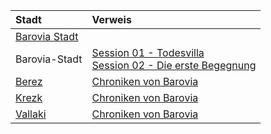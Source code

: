 | Stadt | Verweis |
|:------------|:-----------------|
| [Barovia Stadt](https://lolindhir.github.io/PnP/campaigns/strahd/locations/barovia_stadt) |  |
| Barovia-Stadt | [Session 01 - Todesvilla](https://lolindhir.github.io/PnP/campaigns/strahd/sessions/session001)<br>[Session 02 - Die erste Begegnung](https://lolindhir.github.io/PnP/campaigns/strahd/sessions/session002) |
| [Berez](https://lolindhir.github.io/PnP/campaigns/strahd/locations/berez) | [Chroniken von Barovia](https://lolindhir.github.io/PnP/campaigns/strahd/compendium/lore/chronicles_barovia) |
| [Krezk](https://lolindhir.github.io/PnP/campaigns/strahd/locations/krezk) | [Chroniken von Barovia](https://lolindhir.github.io/PnP/campaigns/strahd/compendium/lore/chronicles_barovia) |
| [Vallaki](https://lolindhir.github.io/PnP/campaigns/strahd/locations/vallaki) | [Chroniken von Barovia](https://lolindhir.github.io/PnP/campaigns/strahd/compendium/lore/chronicles_barovia) |
